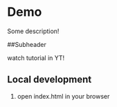# Demo 

Some description!

##Subheader

watch tutorial in YT!

## Local development

1. open index.html in your browser 


